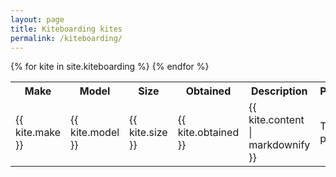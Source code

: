 ```yaml
---
layout: page
title: Kiteboarding kites
permalink: /kiteboarding/
---
```


<table>
<tr>
  <th>Make</th>
  <th>Model</th>
  <th>Size</th>
  <th>Obtained</th>
  <th>Description</th>
  <th>Photos</th>
</tr>
{% for kite in site.kiteboarding %}
<tr>
  <td>{{ kite.make }}</td>
  <td>{{ kite.model }}</td>
  <td>{{ kite.size }}</td>
  <td>{{ kite.obtained }}</td>
  <td>{{ kite.content | markdownify }}</td>
  <td>TODO photos</td>
</tr>
{% endfor %}
</table>
